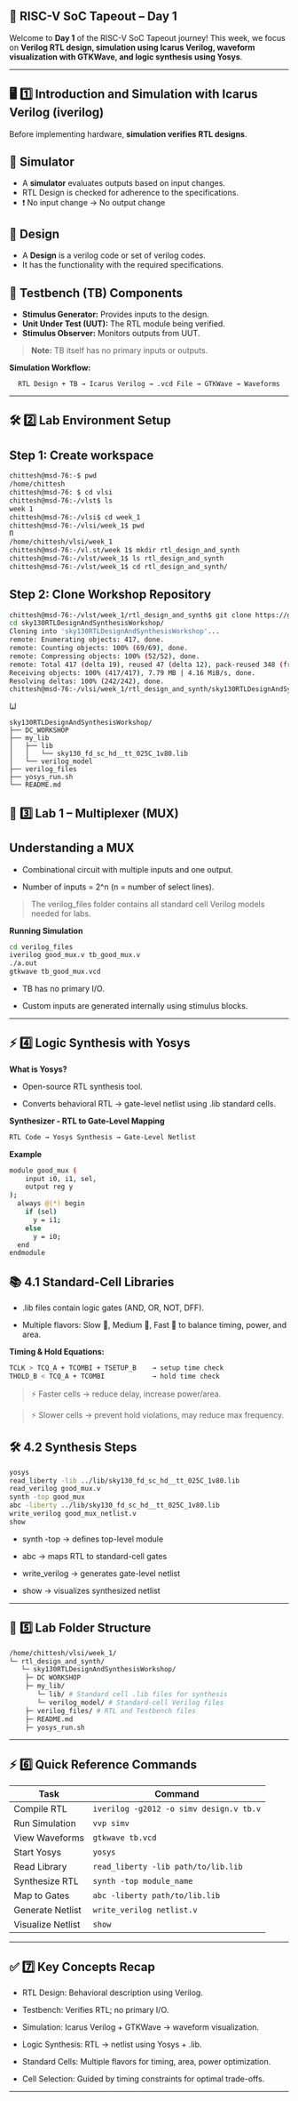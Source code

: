 ## 🌟 RISC-V SoC Tapeout – Day 1

Welcome to **Day 1** of the RISC-V SoC Tapeout journey!
This week, we focus on **Verilog RTL design, simulation using Icarus Verilog, waveform visualization with GTKWave, and logic synthesis using Yosys**.

---

## 🖥️ 1️⃣ Introduction and Simulation with Icarus Verilog (iverilog)

Before implementing hardware, **simulation verifies RTL designs**.

## 🧩 Simulator

- A **simulator** evaluates outputs based on input changes.
- RTL Design is checked for adherence to the specifications.
- ❗ No input change → No output change

## 🧩 Design

- A **Design** is a verilog code or set of verilog codes.
- It has the functionality with the required specifications.

## 🧩 Testbench (TB) Components

- **Stimulus Generator:** Provides inputs to the design.  
- **Unit Under Test (UUT):** The RTL module being verified.  
- **Stimulus Observer:** Monitors outputs from UUT.  

> **Note:** TB itself has no primary inputs or outputs.

**Simulation Workflow:**  

<div align="center">

```text
RTL Design + TB → Icarus Verilog → .vcd File → GTKWave → Waveforms
```
</div>

---

## 🛠️ 2️⃣ Lab Environment Setup

## Step 1: Create workspace

```bash
chittesh@msd-76:-$ pwd
/home/chittesh
chittesh@msd-76: $ cd vlsi
chittesh@msd-76:-/vlst$ ls
week 1
chittesh@msd-76:-/vlsi$ cd week_1
chittesh@msd-76:-/vlsi/week_1$ pwd
Π
/home/chittesh/vlsi/week_1
chittesh@msd-76:-/vl.st/week 1$ mkdir rtl_design_and_synth
chittesh@msd-76:-/vlst/week_1$ ls rtl_design_and_synth
chittesh@msd-76:-/vlst/week_1$ cd rtl_design_and_synth/
```

## Step 2: Clone Workshop Repository

```bash
chittesh@msd-76:-/vlst/week_1/rtl_design_and_synth$ git clone https://github.com /kunalg123/sky130RTLDesignAndSynthesisWorkshop.git
cd sky130RTLDesignAndSynthesisWorkshop/
Cloning into 'sky130RTLDesignAndSynthesisWorkshop'...
remote: Enumerating objects: 417, done.
remote: Counting objects: 100% (69/69), done.
remote: Compressing objects: 100% (52/52), done.
remote: Total 417 (delta 19), reused 47 (delta 12), pack-reused 348 (from 1)
Receiving objects: 100% (417/417), 7.79 MB | 4.16 MiB/s, done.
Resolving deltas: 100% (242/242), done.
chittesh@msd-76:-/vlsi/week_1/rtl_design_and_synth/sky130RTLDesignAndSynthesisWorkshop$
```
لنا
```
sky130RTLDesignAndSynthesisWorkshop/
├── DC_WORKSHOP
├── my_lib
│   ├── lib
│   │   └── sky130_fd_sc_hd__tt_025C_1v80.lib
│   └── verilog_model
├── verilog_files
├── yosys_run.sh
└── README.md
```

## 🔹 3️⃣ Lab 1 – Multiplexer (MUX)

## Understanding a MUX

- Combinational circuit with multiple inputs and one output.

- Number of inputs = 2^n (n = number of select lines).

>The verilog_files folder contains all standard cell Verilog models needed for labs.

**Running Simulation**
```bash
cd verilog_files
iverilog good_mux.v tb_good_mux.v
./a.out
gtkwave tb_good_mux.vcd
```
- TB has no primary I/O.
  
- Custom inputs are generated internally using stimulus blocks.

---

## ⚡ 4️⃣ Logic Synthesis with Yosys

**What is Yosys?**

- Open-source RTL synthesis tool.

- Converts behavioral RTL → gate-level netlist using .lib standard cells.

**Synthesizer - RTL to Gate-Level Mapping**

```bash
RTL Code → Yosys Synthesis → Gate-Level Netlist
```

**Example**

```bash
module good_mux (
    input i0, i1, sel,
    output reg y
);
  always @(*) begin
    if (sel)
      y = i1;
    else
      y = i0;
  end
endmodule
``` 

## 📚 4.1 Standard-Cell Libraries

- .lib files contain logic gates (AND, OR, NOT, DFF).

- Multiple flavors: Slow 🐢, Medium 🚶, Fast 🚀 to balance timing, power, and area.

**Timing & Hold Equations:**

```bash
TCLK > TCQ_A + TCOMBI + TSETUP_B    → setup time check
THOLD_B < TCQ_A + TCOMBI            → hold time check
``` 
>⚡ Faster cells → reduce delay, increase power/area.

>⚡ Slower cells → prevent hold violations, may reduce max frequency.

## 🛠️ 4.2 Synthesis Steps

```bash
yosys
read_liberty -lib ../lib/sky130_fd_sc_hd__tt_025C_1v80.lib
read_verilog good_mux.v
synth -top good_mux
abc -liberty ../lib/sky130_fd_sc_hd__tt_025C_1v80.lib
write_verilog good_mux_netlist.v
show
```
- synth -top → defines top-level module

- abc → maps RTL to standard-cell gates

- write_verilog → generates gate-level netlist

- show → visualizes synthesized netlist

---

## 📁 5️⃣ Lab Folder Structure

```bash
/home/chittesh/vlsi/week_1/
└─ rtl_design_and_synth/
   └─ sky130RTLDesignAndSynthesisWorkshop/
    ├─ DC WORKSHOP
    ├─ my_lib/
       └─ lib/ # Standard cell .lib files for synthesis
       └─ verilog_model/ # Standard-cell Verilog files
    ├─ verilog_files/ # RTL and Testbench files
    ├─ README.md
    ├─ yosys_run.sh
```
---

## ⚡ 6️⃣ Quick Reference Commands

| Task              | Command                                 |
| ----------------- | --------------------------------------- |
| Compile RTL       | `iverilog -g2012 -o simv design.v tb.v` |
| Run Simulation    | `vvp simv`                              |
| View Waveforms    | `gtkwave tb.vcd`                        |
| Start Yosys       | `yosys`                                 |
| Read Library      | `read_liberty -lib path/to/lib.lib`     |
| Synthesize RTL    | `synth -top module_name`                |
| Map to Gates      | `abc -liberty path/to/lib.lib`          |
| Generate Netlist  | `write_verilog netlist.v`               |
| Visualize Netlist | `show`                                  |

---

## ✅ 7️⃣ Key Concepts Recap

- RTL Design: Behavioral description using Verilog.

- Testbench: Verifies RTL; no primary I/O.

- Simulation: Icarus Verilog + GTKWave → waveform visualization.

- Logic Synthesis: RTL → netlist using Yosys + .lib.

- Standard Cells: Multiple flavors for timing, area, power optimization.

- Cell Selection: Guided by timing constraints for optimal trade-offs.

---

